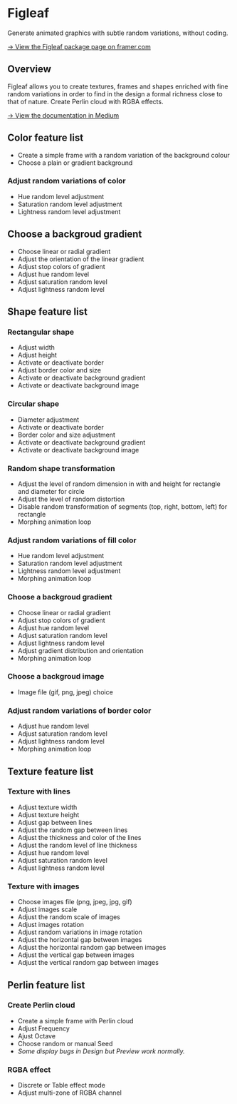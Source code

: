 # Figleaf

Generate animated graphics with subtle random variations, without coding.

[→ View the Figleaf package page on framer.com](https://packages.framer.com/package/yann-bellot/figleaf)

## Overview

Figleaf allows you to create textures, frames and shapes enriched with fine random variations in order to find in the design a formal richness close to that of nature. Create Perlin cloud with RGBA effects.

[→ View the documentation in Medium](https://yannbellot.medium.com/figleaf-for-framer-1c53992f70c4)

## Color feature list
* Create a simple frame with a random variation of the background colour
* Choose a plain or gradient background

### Adjust random variations of color
* Hue random level adjustment
* Saturation random level adjustment
* Lightness random level adjustment

## Choose a backgroud gradient
* Choose linear or radial gradient
* Adjust the orientation of the linear gradient
* Adjust stop colors of gradient
* Adjust hue random level
* Adjust saturation random level
* Adjust lightness random level

## Shape feature list

### Rectangular shape
* Adjust width
* Adjust height
* Activate or deactivate border
* Adjust border color and size
* Activate or deactivate background gradient
* Activate or deactivate background image

### Circular shape
* Diameter adjustment
* Activate or deactivate border
* Border color and size adjustment
* Activate or deactivate background gradient
* Activate or deactivate background image

### Random shape transformation
* Adjust the level of random dimension in with and height for rectangle and diameter for circle
* Adjust the level of random distortion
* Disable random transformation of segments (top, right, bottom, left) for rectangle
* Morphing animation loop

### Adjust random variations of fill color
* Hue random level adjustment
* Saturation random level adjustment
* Lightness random level adjustment
* Morphing animation loop

### Choose a backgroud gradient
* Choose linear or radial gradient
* Adjust stop colors of gradient
* Adjust hue random level
* Adjust saturation random level
* Adjust lightness random level
* Adjust gradient distribution and orientation
* Morphing animation loop

### Choose a backgroud image
* Image file (gif, png, jpeg) choice

### Adjust random variations of border color
* Adjust hue random level
* Adjust saturation random level
* Adjust lightness random level
* Morphing animation loop

## Texture feature list

### Texture with lines
* Adjust texture width
* Adjust texture height
* Adjust gap between lines
* Adjust the random gap between lines
* Adjust the thickness and color of the lines
* Adjust the random level of line thickness
* Adjust hue random level
* Adjust saturation random level
* Adjust lightness random level

### Texture with images
* Choose images file (png, jpeg, jpg, gif)
* Adjust images scale
* Adjust the random scale of images
* Adjust images rotation
* Adjust random variations in image rotation
* Adjust the horizontal gap between images
* Adjust the horizontal random gap between images
* Adjust the vertical gap between images
* Adjust the vertical random gap between images

## Perlin feature list

### Create Perlin cloud
* Create a simple frame with Perlin cloud
* Adjust Frequency
* Ajust Octave
* Choose random or manual Seed
* *Some display bugs in Design but Preview work normally.*

### RGBA effect
* Discrete or Table effect mode
* Adjust multi-zone of RGBA channel
